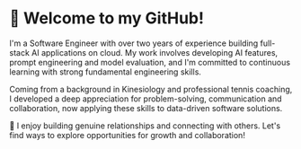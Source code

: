 # 👋 Welcome to my GitHub!

I'm a Software Engineer with over two years of experience building full-stack AI applications on cloud. My work involves developing AI features, prompt engineering and model evaluation, and I'm committed to continuous learning with strong fundamental engineering skills.

Coming from a background in Kinesiology and professional tennis coaching, I developed a deep appreciation for problem-solving, communication and collaboration, now applying these skills to data-driven software solutions.

💬 I enjoy building genuine relationships and connecting with others. Let's find ways to explore opportunities for growth and collaboration!
